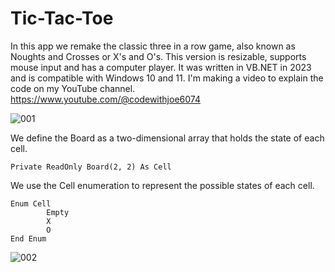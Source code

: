 # Tic-Tac-Toe
In this app we remake the classic three in a row game, also known as
Noughts and Crosses or X's and O's. This version is resizable, supports
mouse input and has a computer player. It was written in VB.NET in 2023 and
is compatible with Windows 10 and 11.
I'm making a video to explain the code on my YouTube channel.
https://www.youtube.com/@codewithjoe6074

![001](https://github.com/JoeLumbley/Tic-Tac-Toe/assets/77564255/2d3e72ac-cee3-4715-857a-6fe81cdc20f6)

We define the Board as a two-dimensional array that holds the state of each cell.
```
Private ReadOnly Board(2, 2) As Cell
```
We use the Cell enumeration to represent the possible states of each cell.
```
Enum Cell
        Empty
        X
        O
End Enum
```

![002](https://github.com/JoeLumbley/Tic-Tac-Toe/assets/77564255/4dea998f-d56c-427f-8d2f-abc3718af36d)





